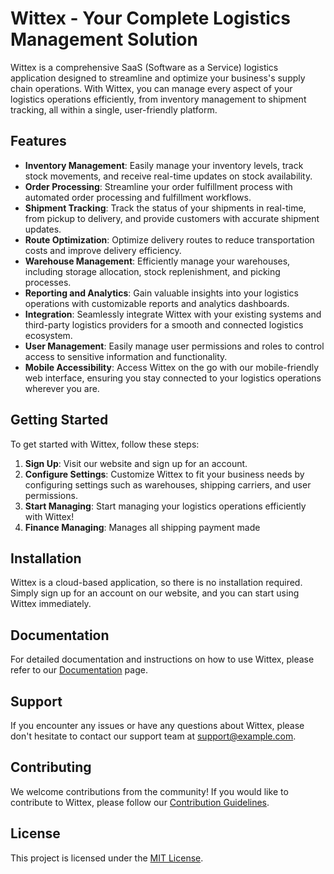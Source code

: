 # Wittex - Your Complete Logistics Management Solution

Wittex is a comprehensive SaaS (Software as a Service) logistics application designed to streamline and optimize your business's supply chain operations. With Wittex, you can manage every aspect of your logistics operations efficiently, from inventory management to shipment tracking, all within a single, user-friendly platform.

## Features

- **Inventory Management**: Easily manage your inventory levels, track stock movements, and receive real-time updates on stock availability.
- **Order Processing**: Streamline your order fulfillment process with automated order processing and fulfillment workflows.
- **Shipment Tracking**: Track the status of your shipments in real-time, from pickup to delivery, and provide customers with accurate shipment updates.
- **Route Optimization**: Optimize delivery routes to reduce transportation costs and improve delivery efficiency.
- **Warehouse Management**: Efficiently manage your warehouses, including storage allocation, stock replenishment, and picking processes.
- **Reporting and Analytics**: Gain valuable insights into your logistics operations with customizable reports and analytics dashboards.
- **Integration**: Seamlessly integrate Wittex with your existing systems and third-party logistics providers for a smooth and connected logistics ecosystem.
- **User Management**: Easily manage user permissions and roles to control access to sensitive information and functionality.
- **Mobile Accessibility**: Access Wittex on the go with our mobile-friendly web interface, ensuring you stay connected to your logistics operations wherever you are.

## Getting Started

To get started with Wittex, follow these steps:

1. **Sign Up**: Visit our website and sign up for an account.
2. **Configure Settings**: Customize Wittex to fit your business needs by configuring settings such as warehouses, shipping carriers, and user permissions.
3. **Start Managing**: Start managing your logistics operations efficiently with Wittex!
4. **Finance Managing**: Manages all shipping payment made

## Installation

Wittex is a cloud-based application, so there is no installation required. Simply sign up for an account on our website, and you can start using Wittex immediately.

## Documentation

For detailed documentation and instructions on how to use Wittex, please refer to our [Documentation](link-to-documentation) page.

## Support

If you encounter any issues or have any questions about Wittex, please don't hesitate to contact our support team at [support@example.com](mailto:support@example.com).

## Contributing

We welcome contributions from the community! If you would like to contribute to Wittex, please follow our [Contribution Guidelines](link-to-contribution-guidelines).

## License

This project is licensed under the [MIT License](link-to-license).
